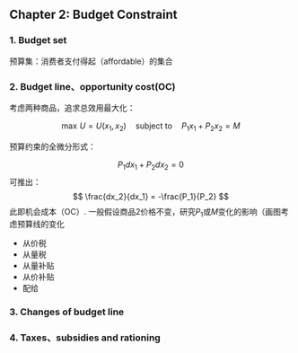 ## Chapter 2: Budget Constraint
### 1. Budget set 
预算集：消费者支付得起（affordable）的集合
### 2. Budget line、opportunity cost(OC) 
考虑两种商品，追求总效用最大化：

$$
\max \, U = U(x_1, x_2) \quad \text{subject to} \quad P_1 x_1 + P_2 x_2 = M
$$

预算约束的全微分形式：

$$
P_1 dx_1 + P_2 dx_2 = 0
$$
可推出：
$$
\frac{dx_2}{dx_1} = -\frac{P_1}{P_2}
$$
此即机会成本（OC）. 一般假设商品2价格不变，研究$P_1$或$M$变化的影响（画图考虑预算线的变化
- 从价税
- 从量税
- 从量补贴
- 从价补贴
- 配给
### 3. Changes of budget line
### 4. Taxes、subsidies and rationing